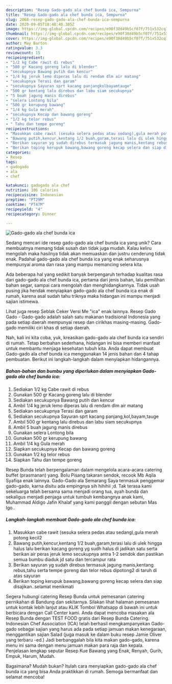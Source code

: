 ```yaml
---
description: "Resep Gado-gado ala chef bunda ica, Sempurna"
title: "Resep Gado-gado ala chef bunda ica, Sempurna"
slug: 2068-resep-gado-gado-ala-chef-bunda-ica-sempurna
date: 2020-09-05T18:48:48.305Z
image: https://img-global.cpcdn.com/recipes/e90f38d49b5cf07f/751x532cq70/gado-gado-ala-chef-bunda-ica-foto-resep-utama.jpg
thumbnail: https://img-global.cpcdn.com/recipes/e90f38d49b5cf07f/751x532cq70/gado-gado-ala-chef-bunda-ica-foto-resep-utama.jpg
cover: https://img-global.cpcdn.com/recipes/e90f38d49b5cf07f/751x532cq70/gado-gado-ala-chef-bunda-ica-foto-resep-utama.jpg
author: May Barton
ratingvalue: 3.3
reviewcount: 15
recipeingredient:
- "1/2 kg Cabe rawit di rebus"
- "500 gr Kacang goreng lalu di blender"
- "secukupnya Bawang putih dan kencur"
- "1/4 kg jeruk lemo diperas lalu di rendam dlm air matang"
- "secukupnya Terasi dan garam"
- "secukupnya Sayuran sprt kacang panjangkolbayamtauge"
- "500 gr kentang lalu direbus dan labu siam secukupnya"
- "5 buah jagung manis direbus"
- "selera Lontong bila"
- "500 gr kerupung bawang"
- "1/4 kg Gula merah"
- "secukupnya Kecap dan bawang goreng"
- "1/2 kg telor rebus"
- " Tahu dan tempe goreng"
recipeinstructions:
- "Masukkan cabe rawit (sesuka selera pedas atau sedang),gula merah potong kecil2"
- "Bawang putih,kencur,kentang 1/2 buah,garam,terasi lalu di ulek hingga halus lalu berikan kacang goreng yg sudh halus di jadikan satu serta berikan air peras jeruk lemo secukupnya antra 1-2 sendok dan pastikan semua bumbu diaduk jd satu dan tercampur rata"
- "Berikan sayuran yg sudah direbus termasuk jagung manis,kentang rebus,tahu serta tempe goreng dan telor rebus dipotong2 di taruh di atas sayuran"
- "Berikan toping kerupuk bawang,bawang goreng kecap selera dan siap disajikan..selamat menikmati"
categories:
- Resep
tags:
- gadogado
- ala
- chef

katakunci: gadogado ala chef 
nutrition: 106 calories
recipecuisine: Indonesian
preptime: "PT29M"
cooktime: "PT47M"
recipeyield: "4"
recipecategory: Dinner

---
```



![Gado-gado ala chef bunda ica](https://img-global.cpcdn.com/recipes/e90f38d49b5cf07f/751x532cq70/gado-gado-ala-chef-bunda-ica-foto-resep-utama.jpg)

Sedang mencari ide resep gado-gado ala chef bunda ica yang unik? Cara membuatnya memang tidak susah dan tidak juga mudah. Kalau keliru mengolah maka hasilnya tidak akan memuaskan dan justru cenderung tidak enak. Padahal gado-gado ala chef bunda ica yang enak seharusnya mempunyai aroma dan rasa yang mampu memancing selera kita.

Ada beberapa hal yang sedikit banyak berpengaruh terhadap kualitas rasa dari gado-gado ala chef bunda ica, pertama dari jenis bahan, lalu pemilihan bahan segar, sampai cara mengolah dan menghidangkannya. Tidak usah pusing jika hendak menyiapkan gado-gado ala chef bunda ica enak di rumah, karena asal sudah tahu triknya maka hidangan ini mampu menjadi sajian istimewa.

Lihat juga resep Seblak Ceker Versi Me &#34;ica&#34; enak lainnya. Resep Gado Gado - Gado-gado adalah salah satu makanan tradisional Indonesia yang pada setiap daerah mempunyai resep dan cirikhas masing-masing. Gado-gado memiliki ciri khas di setiap daerah.


Nah, kali ini kita coba, yuk, kreasikan gado-gado ala chef bunda ica sendiri di rumah. Tetap berbahan sederhana, hidangan ini bisa memberi manfaat untuk membantu menjaga kesehatan tubuh kita. Anda dapat membuat Gado-gado ala chef bunda ica menggunakan 14 jenis bahan dan 4 tahap pembuatan. Berikut ini langkah-langkah dalam menyiapkan hidangannya.

<!--inarticleads1-->

##### Bahan-bahan dan bumbu yang diperlukan dalam menyiapkan Gado-gado ala chef bunda ica:

1. Sediakan 1/2 kg Cabe rawit di rebus
1. Gunakan 500 gr Kacang goreng lalu di blender
1. Sediakan secukupnya Bawang putih dan kencur
1. Ambil 1/4 kg jeruk lemo diperas lalu di rendam dlm air matang
1. Sediakan secukupnya Terasi dan garam
1. Sediakan secukupnya Sayuran sprt kacang panjang,kol,bayam,tauge
1. Ambil 500 gr kentang lalu direbus dan labu siam secukupnya
1. Ambil 5 buah jagung manis direbus
1. Gunakan selera Lontong bila
1. Gunakan 500 gr kerupung bawang
1. Ambil 1/4 kg Gula merah
1. Siapkan secukupnya Kecap dan bawang goreng
1. Gunakan 1/2 kg telor rebus
1. Siapkan  Tahu dan tempe goreng


Resep Bunda telah berpengalaman dalam mengelola acara-acara catering buffet (prasmanan) yang. Bolu Pisang takaran sendok, recook Mb Aqila Syafiqa enak lainnya. Gado-Gado ala Semarang Saya termasuk penggemar gado-gado, karna disitu ada empingnya sih hihihii ;d. Tak terasa kami sekeluarga telah bersama sama menjadi orang tua, ayah bunda dan sekaligus menjadi penjaga untuk tumbuh kembangnya anak kami, Muhammad Aldigo Jafin Khalaf yang kami panggil dengan sebutan Mas Igo.. 

<!--inarticleads2-->

##### Langkah-langkah membuat Gado-gado ala chef bunda ica:

1. Masukkan cabe rawit (sesuka selera pedas atau sedang),gula merah potong kecil2
1. Bawang putih,kencur,kentang 1/2 buah,garam,terasi lalu di ulek hingga halus lalu berikan kacang goreng yg sudh halus di jadikan satu serta berikan air peras jeruk lemo secukupnya antra 1-2 sendok dan pastikan semua bumbu diaduk jd satu dan tercampur rata
1. Berikan sayuran yg sudah direbus termasuk jagung manis,kentang rebus,tahu serta tempe goreng dan telor rebus dipotong2 di taruh di atas sayuran
1. Berikan toping kerupuk bawang,bawang goreng kecap selera dan siap disajikan..selamat menikmati


Segera hubungi catering Resep Bunda untuk pemesanan catering pernikahan di Bandung dan sekitarnya. Silakan lihat halaman pemesanan untuk kontak lebih lanjut atau KLIK Tombol Whatsapp di bawah ini untuk berbicara dengan Call Center kami. Anda dapat mencoba masakan ala Resep Bunda dengan TEST FOOD gratis dari Resep Bunda Catering. Indonesian Chef Association (ICA) telah berhasil mengkampanyekan Gado-gado sebagai sajian yang harus ada pada setiap jamuan makan kenegaraan, menggantikan sajian Salad (juga masuk ke dalam buku resep Jamie Oliver yang terbaru -ed.) Jadi berbanggalah bila kita makan gado-gado, karena menu ini sama dengan menu jamuan makan para raja dan kepala. Penjelasan lengkap seputar Resep Kue Bawang yang Enak, Renyah, Gurih, Empuk, Harum, Mudah. 

Bagaimana? Mudah bukan? Itulah cara menyiapkan gado-gado ala chef bunda ica yang bisa Anda praktikkan di rumah. Semoga bermanfaat dan selamat mencoba!
